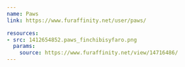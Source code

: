 ```yaml
---
name: Paws
link: https://www.furaffinity.net/user/paws/

resources:
- src: 1412654852.paws_finchibisyfaro.png
  params:
    source: https://www.furaffinity.net/view/14716486/
---
```

